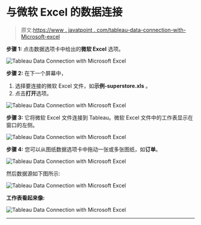 # 与微软 Excel 的数据连接

> 原文:[https://www . javatpoint . com/tableau-data-connection-with-Microsoft-excel](https://www.javatpoint.com/tableau-data-connection-with-microsoft-excel)

**步骤 1:** 点击数据选项卡中给出的**微软 Excel** 选项。

![Tableau Data Connection with Microsoft Excel](../Images/f141463b7b6a61b1be8b791e491aaa74.png)

**步骤 2:** 在下一个屏幕中，

1.  选择要连接的微软 Excel 文件，如**示例-superstore.xls** 。
2.  点击**打开**选项。

![Tableau Data Connection with Microsoft Excel](../Images/57381403e2e50e8dddfa08148141af70.png)

**步骤 3:** 它将微软 Excel 文件连接到 Tableau。微软 Excel 文件中的工作表显示在窗口的左侧。

![Tableau Data Connection with Microsoft Excel](../Images/e36cb94f2ff302ccf8241561bcf2e23f.png)

**步骤 4:** 您可以从图纸数据选项卡中拖动一张或多张图纸，如**订单**。

![Tableau Data Connection with Microsoft Excel](../Images/81889d97e2d2902b41918b7eef0a1efc.png)

然后数据源如下图所示:

![Tableau Data Connection with Microsoft Excel](../Images/afd4a62f31710f82e49135b06137021a.png)

**工作表看起来像:**

![Tableau Data Connection with Microsoft Excel](../Images/e0b534f359ba9bec4892a95f2c8f4bb6.png)

* * *